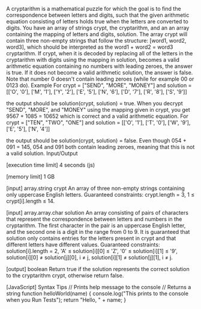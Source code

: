 A cryptarithm is a mathematical puzzle for which the goal is to find the correspondence between letters and digits, such that the given arithmetic equation consisting of letters holds true when the letters are converted to digits.
You have an array of strings crypt, the cryptarithm, and an an array containing the mapping of letters and digits, solution. The array crypt will contain three non-empty strings that follow the structure: [word1, word2, word3], which should be interpreted as the word1 + word2 = word3 cryptarithm.
If crypt, when it is decoded by replacing all of the letters in the cryptarithm with digits using the mapping in solution, becomes a valid arithmetic equation containing no numbers with leading zeroes, the answer is true. If it does not become a valid arithmetic solution, the answer is false.
Note that number 0 doesn't contain leading zeroes (while for example 00 or 0123 do).
Example
For crypt = ["SEND", "MORE", "MONEY"] and
solution = [['O', '0'],
            ['M', '1'],
            ['Y', '2'],
            ['E', '5'],
            ['N', '6'],
            ['D', '7'],
            ['R', '8'],
            ['S', '9']]

the output should be
solution(crypt, solution) = true.
When you decrypt "SEND", "MORE", and "MONEY" using the mapping given in crypt, you get 9567 + 1085 = 10652 which is correct and a valid arithmetic equation.
For crypt = ["TEN", "TWO", "ONE"] and
solution = [['O', '1'],
            ['T', '0'],
            ['W', '9'],
            ['E', '5'],
            ['N', '4']]

the output should be
solution(crypt, solution) = false.
Even though 054 + 091 = 145, 054 and 091 both contain leading zeroes, meaning that this is not a valid solution.
Input/Output


[execution time limit] 4 seconds (js)


[memory limit] 1 GB


[input] array.string crypt
An array of three non-empty strings containing only uppercase English letters.
Guaranteed constraints:
crypt.length = 3,
1 ≤ crypt[i].length ≤ 14.


[input] array.array.char solution
An array consisting of pairs of characters that represent the correspondence between letters and numbers in the cryptarithm. The first character in the pair is an uppercase English letter, and the second one is a digit in the range from 0 to 9.
It is guaranteed that solution only contains entries for the letters present in crypt and that different letters have different values.
Guaranteed constraints:
solution[i].length = 2,
'A' ≤ solution[i][0] ≤ 'Z',
'0' ≤ solution[i][1] ≤ '9',
solution[i][0] ≠ solution[j][0], i ≠ j,
solution[i][1] ≠ solution[j][1], i ≠ j.


[output] boolean
Return true if the solution represents the correct solution to the cryptarithm crypt, otherwise return false.


[JavaScript] Syntax Tips
// Prints help message to the console
// Returns a string
function helloWorld(name) {
    console.log("This prints to the console when you Run Tests");
    return "Hello, " + name;
}


